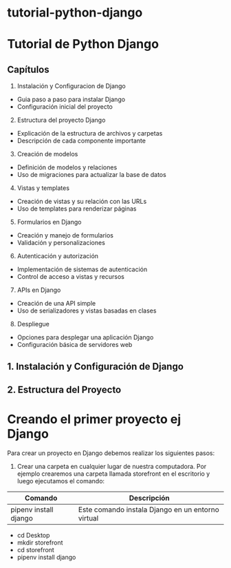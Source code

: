 # tutorial-python-django

# Tutorial de Python Django

## Capítulos

1. Instalación y Configuracion de Django

- Guia paso a paso para instalar Django
- Configuración inicial del proyecto

2. Estructura del proyecto Django

- Explicación de la estructura de archivos y carpetas
- Descripción de cada componente importante

3. Creación de modelos

- Definición de modelos y relaciones
- Uso de migraciones para actualizar la base de datos

4. Vistas y templates

- Creación de vistas y su relación con las URLs
- Uso de templates para renderizar páginas

5. Formularios en Django

- Creación y manejo de formularios
- Validación y personalizaciones

6. Autenticación y autorización

- Implementación de sistemas de autenticación
- Control de acceso a vistas y recursos

7. APIs en Django

- Creación de una API simple
- Uso de serializadores y vistas basadas en clases

8. Despliegue

- Opciones para desplegar una aplicación Django
- Configuración básica de servidores web

## 1. Instalación y Configuración de Django

## 2. Estructura del Proyecto

# Creando el primer proyecto ej Django

Para crear un proyecto en Django debemos realizar los siguientes pasos:

1. Crear una carpeta en cualquier lugar de nuestra computadora. Por ejemplo
   crearemos una carpeta llamada storefront en el escritorio y luego ejecutamos
   el comando:

| Comando               | Descripción                                       |
| --------------------- | ------------------------------------------------- |
| pipenv install django | Este comando instala Django en un entorno virtual |

- cd Desktop
- mkdir storefront
- cd storefront
- pipenv install django
